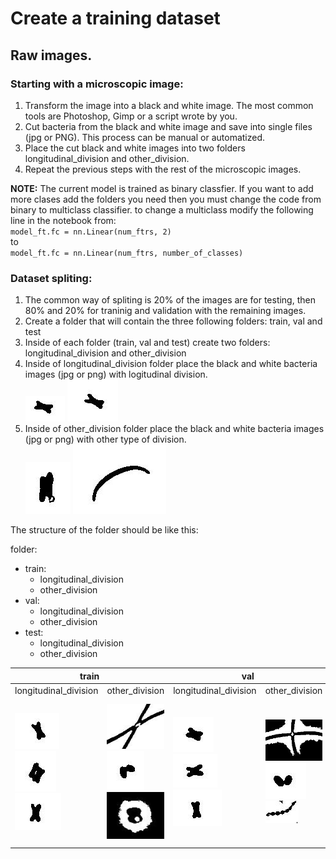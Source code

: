 # Create a training dataset

## Raw images. 

### Starting with a microscopic image:
1. Transform the image into a black and white image. The most common tools are Photoshop, Gimp or a script wrote by you.
2. Cut bacteria from the black and white image and save into single files (jpg or PNG). This process can be manual or automatized.
3. Place the cut black and white images into two folders longitudinal_division and other_division.
4. Repeat the previous steps with the rest of the microscopic images.

**NOTE:** The current model is trained as binary classfier. If you want to add more clases add the folders you need then you must change the code from binary to multiclass classifier. to change a multiclass modify the following line in the notebook from:<br>
`model_ft.fc = nn.Linear(num_ftrs, 2)` <br>
to<br>
`model_ft.fc = nn.Linear(num_ftrs, number_of_classes)` <br>

### Dataset spliting:
1. The common way of spliting is 20% of the images are for testing, then 80% and 20% for traninig and validation with the remaining images.
2. Create a folder that will contain the three following folders: train, val and test
3. Inside of each folder (train, val and test) create two folders: longitudinal_division and other_division
4. Inside of longitudinal_division folder place the black and white bacteria images (jpg or png) with logitudinal division.<br>
![longitudinal1](imgs/longdiv_train_55.jpg) ![longitudinal2](imgs/longdiv_train_72.jpg)
5. Inside of other_division folder place the black and white bacteria images (jpg or png) with other type of division.<br>
![other1](imgs/other_1.jpg) ![other2](imgs/other_2.jpg)

The structure of the folder should be like this:<br>

folder:
  * train:<br>
    * longitudinal_division<br>
    * other_division<br>
  * val:<br>
    * longitudinal_division<br>
    * other_division<br>
  * test:<br>
    * longitudinal_division<br>
    * other_division<br>

<table>
  <thead>
    <tr>
      <th colspan=4>train</th>
      <th colspan=4>val</th>
      <th colspan=4>test</th>
    </tr>
  </thead>
  <tbody>
    <tr>
      <td colspan=2>longitudinal_division</td>
      <td colspan=2>other_division</td>
      <td colspan=2>longitudinal_division</td>
      <td colspan=2>other_division</td>
      <td colspan=2>longitudinal_division</td>
      <td colspan=2>other_division</td>
    </tr>
      <td colspan=2><img src="imgs/train_long_1.jpg" alt=""></img> <img src="imgs/train_long_2.jpg" alt=""></img> <img src="imgs/train_long_3.jpg" alt=""></img>
      <td colspan=2><img src="imgs/train_other_1.jpg" alt=""></img> <img src="imgs/train_other_2.jpg" alt=""></img> <img src="imgs/train_other_3.jpg" alt=""></img>
      <td colspan=2><img src="imgs/val_long_1.jpg" alt=""></img> <img src="imgs/val_long_2.jpg" alt=""></img> <img src="imgs/val_long_3.jpg" alt=""></img>
      <td colspan=2><img src="imgs/val_other_1.jpg" alt=""></img> <img src="imgs/val_other_2.jpg" alt=""></img> <img src="imgs/val_other_3.jpg" alt=""></img>
      <td colspan=2><img src="imgs/test_long_1.jpg" alt=""></img> <img src="imgs/test_long_2.jpg" alt=""></img> <img src="imgs/test_long_3.jpg" alt=""></img>
      <td colspan=2><img src="imgs/test_other_1.jpg" alt=""></img> <img src="imgs/test_other_2.jpg" alt=""></img> <img src="imgs/test_other_3.jpg" alt=""></img>
    <tr>
    </tr>
  </tbody>
</table>
